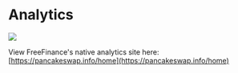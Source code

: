 # Analytics

![](../../.gitbook/assets/screenshot-2020-11-02-at-3.53.09-pm.png)

View FreeFinance's native analytics site here: [https://pancakeswap.info/home](https://pancakeswap.info/home)

